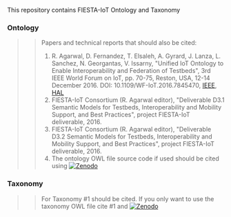 
This repository contains FIESTA-IoT Ontology and Taxonomy

### Ontology

>> Papers and technical reports that should also be cited: 
>> 1) R. Agarwal, D. Fernandez, T. Elsaleh, A. Gyrard, J. Lanza, L. Sanchez, N. Georgantas, V. Issarny, "Unified IoT Ontology to Enable Interoperability and Federation of Testbeds", 3rd IEEE World Forum on IoT, pp. 70-75, Reston, USA, 12-14 December 2016. 
DOI: 10.1109/WF-IoT.2016.7845470, [IEEE](http://dx.doi.org/10.1109/WF-IoT.2016.7845470), [HAL](https://hal.inria.fr/hal-01386917/document)
>> 2) FIESTA-IoT Consortium (R. Agarwal editor), "Deliverable D3.1 Semantic Models for Testbeds, Interoperability and Mobility Support, and Best Practices", project FIESTA-IoT deliverable, 2016.
>> 3) FIESTA-IoT Consortium (R. Agarwal editor), "Deliverable D3.2 Semantic Models for Testbeds, Interoperability and Mobility Support, and Best Practices", project FIESTA-IoT deliverable, 2016.
>> 4) The ontology OWL file source code if used should be cited using [![Zenodo](https://zenodo.org/badge/doi/10.5281/zenodo.1193299.svg)](http://dx.doi.org/10.5281/zenodo.1193299) 

### Taxonomy
>> For Taxonomy #1 should be cited. 
>> If you only want to use the taxonomy OWL file cite #1 and [![Zenodo](https://zenodo.org/badge/doi/110.5281/zenodo.1193303.svg)](http://dx.doi.org/10.5281/zenodo.1193303)
